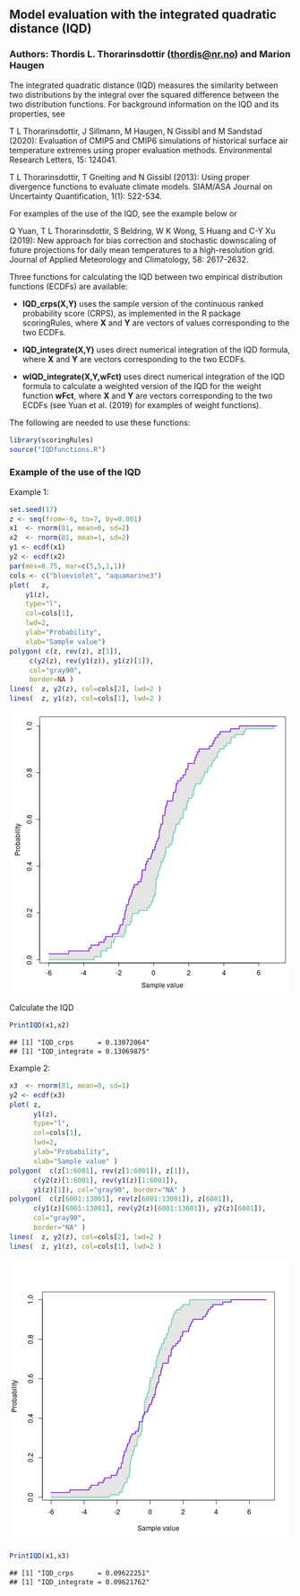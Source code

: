 ## Model evaluation with the integrated quadratic distance (IQD)
### Authors: Thordis L. Thorarinsdottir (thordis@nr.no) and Marion Haugen

The integrated quadratic distance (IQD) measures the similarity between two distributions by the integral over the squared difference between the two distribution functions. For background information on the IQD and its properties, see

T L Thorarinsdottir, J Sillmann, M Haugen, N Gissibl and M Sandstad (2020): Evaluation of CMIP5 and CMIP6 simulations of historical surface air temperature extremes using proper evaluation methods. Environmental Research Letters, 15: 124041.

T L Thorarinsdottir, T Gneiting and N Gissibl (2013): Using proper divergence functions to evaluate climate models. SIAM/ASA Journal on Uncertainty Quantification, 1(1): 522-534.

For examples of the use of the IQD, see the example below or 

Q Yuan, T L Thorarinsdottir, S Beldring, W K Wong, S Huang and C-Y Xu (2019):  New approach for bias correction and stochastic downscaling of future projections for daily mean temperatures to a high-resolution grid. Journal of Applied Meteorology and Climatology, 58: 2617-2632.

Three functions for calculating the IQD between two empirical distribution functions (ECDFs) are available: 

* **IQD_crps(X,Y)** uses the sample version of the continuous ranked probability score (CRPS), as implemented in the R package scoringRules, where **X** and **Y** are vectors of values corresponding to the two ECDFs. 

* **IQD_integrate(X,Y)** uses direct numerical integration of the IQD formula, where **X** and **Y** are vectors corresponding to the two ECDFs.

* **wIQD_integrate(X,Y,wFct)** uses direct numerical integration of the IQD formula to calculate a weighted version of the IQD for the weight function **wFct**, where **X** and **Y** are vectors corresponding to the two ECDFs (see Yuan et al. (2019) for examples of weight functions).

The following are needed to use these functions: 


```r
library(scoringRules)
source("IQDfunctions.R")
```


### Example of the use of the IQD 

Example 1:


```r
set.seed(17)
z <- seq(from=-6, to=7, by=0.001)
x1  <- rnorm(81, mean=0, sd=2)
x2  <- rnorm(81, mean=1, sd=2)
y1 <- ecdf(x1)
y2 <- ecdf(x2)
par(mex=0.75, mar=c(5,5,1,1))
cols <- c("blueviolet", "aquamarine3")
plot(	z,
	y1(z),
	type="l",
	col=cols[1],
	lwd=2,
	ylab="Probability",
	xlab="Sample value")
polygon( c(z, rev(z), z[1]),
	 c(y2(z), rev(y1(z)), y1(z)[1]),
	 col="gray90",
	 border=NA )
lines(	z, y2(z), col=cols[2], lwd=2 )
lines(	z, y1(z), col=cols[1], lwd=2 )
```

![plot of chunk unnamed-chunk-2](figure/unnamed-chunk-2-1.png)

Calculate the IQD 


```r
PrintIQD(x1,x2) 
```

```
## [1] "IQD_crps      = 0.13072064"
## [1] "IQD_integrate = 0.13069875"
```

Example 2: 


```r
x3  <- rnorm(81, mean=0, sd=1)
y2 <- ecdf(x3)
plot( z,
      y1(z),
      type="l",
      col=cols[1],
      lwd=2,
      ylab="Probability",
      xlab="Sample value" )
polygon(  c(z[1:6001], rev(z[1:6001]), z[1]),
	  c(y2(z)[1:6001], rev(y1(z)[1:6001]),
	  y1(z)[1]), col="gray90", border="NA" )
polygon(  c(z[6001:13001], rev(z[6001:13001]), z[6001]),
	  c(y1(z)[6001:13001], rev(y2(z)[6001:13001]), y2(z)[6001]),
	  col="gray90",
	  border="NA" )
lines(  z, y2(z), col=cols[2], lwd=2 )
lines(  z, y1(z), col=cols[1], lwd=2 )
```

![plot of chunk unnamed-chunk-4](figure/unnamed-chunk-4-1.png)



```r
PrintIQD(x1,x3) 
```

```
## [1] "IQD_crps      = 0.09622251"
## [1] "IQD_integrate = 0.09621762"
```
